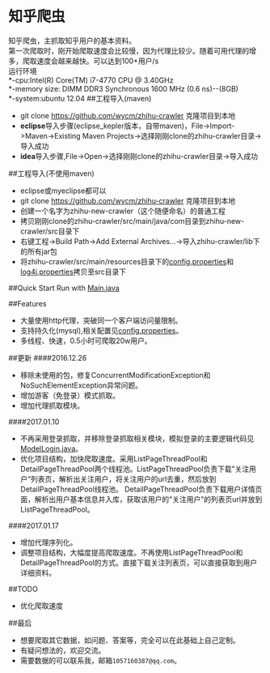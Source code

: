 ﻿知乎爬虫
====  
知乎爬虫，主抓取知乎用户的基本资料。<br>
第一次爬取时，刚开始爬取速度会比较慢，因为代理比较少。随着可用代理的增多，爬取速度会越来越快。可以达到100+用户/s<br>
运行环境<br>
*-cpu:Intel(R) Core(TM) i7-4770 CPU @ 3.40GHz<br>
*-memory size: DIMM DDR3 Synchronous 1600 MHz (0.6 ns)--(8GB)<br>
*-system:ubuntu 12.04
##工程导入(maven)
* git clone https://github.com/wycm/zhihu-crawler 克隆项目到本地 
* **eclipse**导入步骤(eclipse_kepler版本，自带maven)，File->Import->Maven->Existing Maven Projects->选择刚刚clone的zhihu-crawler目录->导入成功
* **idea**导入步骤,File->Open->选择刚刚clone的zhihu-crawler目录->导入成功

##工程导入(不使用maven)
* eclipse或myeclipse都可以
* git clone https://github.com/wycm/zhihu-crawler 克隆项目到本地
* 创建一个名字为zhihu-new-crawler（这个随便命名）的普通工程
* 拷贝刚刚clone的zhihu-crawler/src/main/java/com目录到zhihu-new-crawler/src目录下
* 右键工程->Build Path->Add External Archives...->导入zhihu-crawler/lib下的所有jar包
* 将zhihu-crawler/src/main/resources目录下的[config.properties](https://github.com/wycm/zhihu-crawler/blob/2.0/src/main/resources/config.properties)和[log4j.properties](https://github.com/wycm/zhihu-crawler/blob/2.0/src/main/resources/log4j.properties)拷贝至src目录下


##Quick Start
Run with [Main.java](https://github.com/wycm/zhihu-crawler/blob/2.0/src/main/java/com/crawl/Main.java) <br>

##Features
* 大量使用http代理，突破同一个客户端访问量限制。
* 支持持久化(mysql),相关配置见[config.properties](https://github.com/wycm/zhihu-crawler/blob/2.0/src/main/resources/config.properties)。
* 多线程、快速，0.5小时可爬取20w用户。

##更新
####2016.12.26
* 移除未使用的包，修复ConcurrentModificationException和NoSuchElementException异常问题。
* 增加游客（免登录）模式抓取。
* 增加代理抓取模块。

####2017.01.10
* 不再采用登录抓取，并移除登录抓取相关模块，模拟登录的主要逻辑代码见[ModelLogin.java](https://github.com/wycm/zhihu-crawler/blob/2.0/src/main/java/com/crawl/zhihu/ModelLogin.java)。
* 优化项目结构，加快爬取速度。采用ListPageThreadPool和DetailPageThreadPool两个线程池。ListPageThreadPool负责下载”关注用户“列表页，解析出关注用户，将关注用户的url去重，然后放到DetailPageThreadPool线程池。
DetailPageThreadPool负责下载用户详情页面，解析出用户基本信息并入库，获取该用户的"关注用户"的列表页url并放到ListPageThreadPool。

####2017.01.17
* 增加代理序列化。
* 调整项目结构，大幅度提高爬取速度。不再使用ListPageThreadPool和DetailPageThreadPool的方式。直接下载关注列表页，可以直接获取到用户详细资料。

##TODO
* 优化爬取速度

##最后
* 想要爬取其它数据，如问题、答案等，完全可以在此基础上自己定制。
* 有疑问想法的，欢迎交流。
* 需要数据的可以联系我，邮箱`1057160387@qq.com`。

